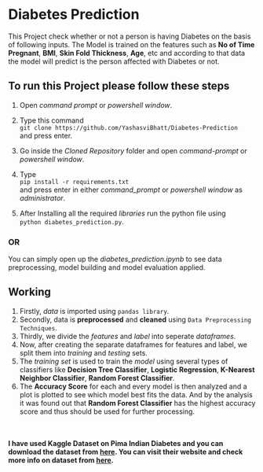 # Diabetes Prediction

This Project check whether or not a person is having Diabetes on the basis of following inputs. The Model is trained on the features such as **No of Time Pregnant**, **BMI**, **Skin Fold Thickness**, **Age**, etc and according to that data the model will predict is the person affected with Diabetes or not.

## To run this Project please follow these steps

1. Open _command prompt_ or _powershell window_.
2. Type this command<br>`git clone https://github.com/YashasviBhatt/Diabetes-Prediction`<br>and press enter.
3. Go inside the _Cloned Repository_ folder and open _command-prompt_ or _powershell window_.

4. Type<br>`pip install -r requirements.txt`<br> and press enter in either _command_prompt_ or _powershell window_ as _administrator_.
5. After Installing all the required _libraries_ run the python file using<br>`python diabetes_prediction.py`.

### OR

You can simply open up the *diabetes_prediction.ipynb* to see data preprocessing, model building and model evaluation applied.

## Working

1. Firstly, _data_ is imported using `pandas library`.
2. Secondly, data is **preprocessed** and **cleaned** using `Data Preprocessing Techniques`.
2. Thirdly, we divide the _features_ and _label_ into seperate _dataframes_.
3. Now, after creating the separate dataframes for features and label, we split them into _training_ and _testing_ sets.
4. The _training set_ is used to train the _model_ using several types of classifiers like **Decision Tree Classifier**, **Logistic Regression**, **K-Nearest Neighbor Classifier**, **Random Forest Classifier**.
5. The **Accuracy Score** for each and every model is then analyzed and a plot is plotted to see which model best fits the data. And by the analysis it was found out that **Random Forest Classifier** has the highest accuracy score and thus should be used for further processing.<br><br><br>

**I have used Kaggle Dataset on Pima Indian Diabetes and you can download the dataset from [here](https://www.kaggle.com/uciml/pima-indians-diabetes-database/download). You can visit their website and check more info on dataset from [here](https://www.kaggle.com/uciml/pima-indians-diabetes-database).**